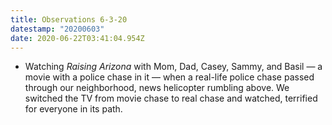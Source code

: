 ```yaml
---
title: Observations 6-3-20
datestamp: "20200603"
date: 2020-06-22T03:41:04.954Z
---
```

- Watching *Raising Arizona* with Mom, Dad, Casey, Sammy, and Basil — a movie with a police chase in it — when a real-life police chase passed through our neighborhood, news helicopter rumbling above. We switched the TV from movie chase to real chase and watched, terrified for everyone in its path.